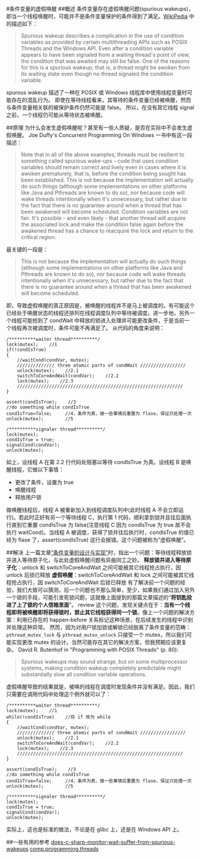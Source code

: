 #条件变量的虚假唤醒
##概述
条件变量存在虚假唤醒问题(spurious wakeups)，即当一个线程唤醒时，可能并不是条件变量保护的条件得到了满足。[WikiPedia](https://en.wikipedia.org/wiki/Spurious_wakeup) 中的描述如下：
> Spurious wakeup describes a complication in the use of condition variables as provided by certain multithreading APIs such as POSIX Threads and the Windows API.
Even after a condition variable appears to have been signaled from a waiting thread's point of view, the condition that was awaited may still be false. One of the reasons for this is a spurious wakeup; that is, a thread might be awoken from its waiting state even though no thread signaled the condition variable. 

spurous wakeup 描述了一种在 POSIX 或 Windows 线程库中使用线程变量时可能存在的混乱行为。
即使在等待线程看来，其等待的条件变量已经被唤醒，然而与条件变量相关联的被保护条件仍然可能是 false。
所以，在没有其它线程 signal 之前，一个线程仍可能从等待状态被唤醒。

##原理
为什么会发生虚假唤醒呢？甚至有一些人质疑，是否在实际中不会发生虚假唤醒。
Joe Duffy's Concurrent Programming On Windows 一书中有这一段描述：
> Note that in all of the above examples, threads must be resilient to something called spurious wake-ups - code that uses condition variables should remain correct and lively even in cases where it is awoken prematurely, that is, before the condition being sought has been established. This is not because the implementation will actually do such things (although some implementations on other platforms like Java and Pthreads are known to do so), nor because code will wake threads intentionally when it's unnecessary, but rather due to the fact that there is no guarantee around when a thread that has been awakened will become scheduled. Condition variables are not fair. It's possible - and even likely - that another thread will acquire the associated lock and make the condition false again before the awakened thread has a chance to reacquire the lock and return to the critical region.

最关键的一段是：
> This is not because the implementation will actually do such things (although some implementations on other platforms like Java and Pthreads are known to do so), nor because code will wake threads intentionally when it's unnecessary, but rather due to the fact that there is no guarantee around when a thread that has been awakened will become scheduled.

即，导致虚假唤醒的真正原因是，被唤醒的线程并不是马上被调度的。有可能这个已经处于唤醒状态的线程还排列在线程调度队列中等待被调度。进一步地，另外一个线程可能抢到了 condWait 中释放的锁进入处理并可能更改条件，于是当前一个线程再次被调度时，条件可能不再满足了。
从代码的角度来说明：

```
/**********waiter thread**********/
lock(mutex);    //1
if(!condIsTrue)
{
    //waitCond(condVar, mutex);
    ////////////// three atomic parts of condWait /////////////////
    unlock(mutex);    //2.1
    switchToCoreAndWait(condVar);    //2.2
    lock(mutex);    //2.3
    //////////////////////////////////////////////////////////////
}

assert(condIsTrue);    //3
//do something while condIsTrue
condIsTrue=false;     //4，条件为真，做一些事情后重置为 flase，保证只处理一次
unlock(mutex);        //5
```


```
/**********signaler thread**********/
lock(mutex);    
condIsTrue = true;
signalCond(condVar);
unlock(mutex); 
```
如上，设线程 A 在第 2.2 行代码处阻塞以等待 condIsTrue 为真。设线程 B 是唤醒线程，它做以下事情：
- 更改了条件，设置为 true
- 唤醒线程
- 释放用户锁


做唤醒线程后，线程 A 被重新加入到线程调度队列中(此时线程 A 不会立即运行)。若此时正好有另一个等待线程 C，执行第 1 代码，顺利拿到锁并且往后面执行直到它重置 condIsTrue 为 false(注意线程 C 因为 condIsTrue 为 true 故不会执行 waitCond)。当线程 A 被调度，获得了锁并往后执行时，condIsTrue 的值已经为 flase 了，assert(condIsTrue) 这行会报错。这个问题被称为“虚假唤醒”。

##解决
上一篇文章[“条件变量的设计与实现”](https://juniorfans.gitbooks.io/blog/content/2-condvar.html)时，指出一个问题：等待线程释放锁并进入等待原子化，与此处虚假唤醒问题有异曲同工之妙。
**释放锁并进入等待原子化**：unlock 和 switchToCoreAndWait 之间可能被其它线程抢占执行，因 unlock 后锁已释放
**虚假唤醒**：switchToCoreAndWait 和 lock 之间可能被其它线程抢占执行，因 switchToCoreAndWait 后锁已释放
有了解决前一个问题的经验，我们大致可以猜测，后一个问题也不那么简单，至少，如果我们通过加入另外一个锁的手段，可能引发死锁问题，这就像上面提到的那篇文章描述的“**将钥匙投进了上了锁的个人信箱里面**”。
review 这个问题，发现关键点在于：**当有一个线程即将被唤醒即将获得锁时，禁止其它线程获得同一个锁**。像上一个问题的解决方案：利用已存在的 happen-before 关系标记这种场景，在后续发生的线程中识别并处理这种异常。
然而，因为对用户锁加锁或解锁已经脱离了条件变量的范畴：`pthread_mutex_lock` 与 `pthread_mutex_unlock` 只接受一个 mutex，所以我们可能实现更改 mutex 的设计。当然可能存在其它的解决方案，但我预期应该更复杂。
David R. Butenhof in "Programming with POSIX Threads" (p. 80):
> Spurious wakeups may sound strange, but on some multiprocessor systems, making condition wakeup completely predictable might substantially slow all condition variable operations.

虚假唤醒导致的结果就是，被唤的线程在调度时发现条件并没有满足。因此，我们只需要在调用代码中处理这个例外就可以了：

```
/**********waiter thread**********/
lock(mutex);    //1
while(!condIsTrue)    //将 if 改为 while
{
    //waitCond(condVar, mutex);
    ////////////// three atomic parts of condWait /////////////////
    unlock(mutex);    //2.1
    switchToCoreAndWait(condVar);    //2.2
    lock(mutex);    //2.3
    //////////////////////////////////////////////////////////////
}

assert(condIsTrue);    //3
//do something while condIsTrue
condIsTrue=false;     //4，条件为真，做一些事情后重置为 flase，保证只处理一次
unlock(mutex);        //5
```


```
/**********signaler thread**********/
lock(mutex);    
condIsTrue = true;
signalCond(condVar);
unlock(mutex); 
```

实际上，这也是标准的做法，不论是在 glibc 上，还是在 Windows API 上。

##一些有用的参考
[does-c-sharp-monitor-wait-suffer-from-spurious-wakeups][1]
[comp.programming.threads][2]

[1]: https://stackoverflow.com/questions/1461913/does-c-sharp-monitor-wait-suffer-from-spurious-wakeups/1461956#1461956 
[2]: https://groups.google.com/forum/?hl=de#!topic/comp.programming.threads/MnlYxCfql4w